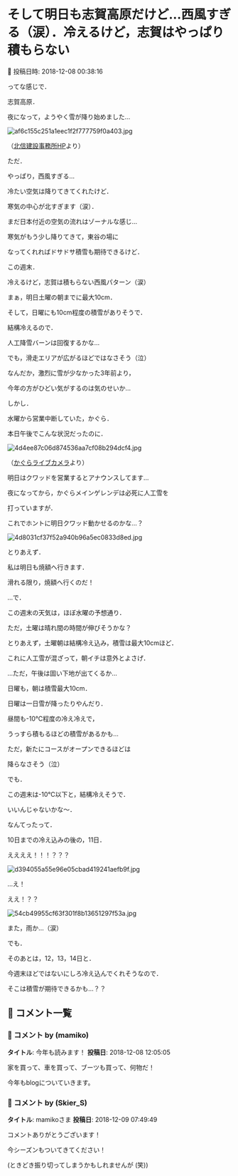 # そして明日も志賀高原だけど…西風すぎる（涙）．冷えるけど，志賀はやっぱり積もらない

📅 投稿日時: 2018-12-08 00:38:16

ってな感じで．


志賀高原．


夜になって，ようやく雪が降り始めました…




![af6c155c251a1eec1f2f777759f0a403.jpg](images/af6c155c251a1eec1f2f777759f0a403.jpg)




（[北信建設事務所HP](http://www.q0.ws302.smilestart.ne.jp/index.htm)より）





ただ．


やっぱり，西風すぎる…


冷たい空気は降りてきてくれたけど．


寒気の中心が北すぎます（涙）．


まだ日本付近の空気の流れはゾーナルな感じ…


寒気がもう少し降りてきて，東谷の場に


なってくれればドサドサ積雪も期待できるけど．


この週末．


冷えるけど，志賀は積もらない西風パターン（涙）





まぁ，明日土曜の朝までに最大10cm．


そして，日曜にも10cm程度の積雪がありそうで．


結構冷えるので．


人工降雪バーンは回復するかな…


でも，滑走エリアが広がるほどではなさそう（泣）





なんだか，激烈に雪が少なかった3年前より，


今年の方がひどい気がするのは気のせいか…





しかし．


水曜から営業中断していた，かぐら．


本日午後でこんな状況だったのに．




![4d4ee87c06d874536aa7cf08b294dcf4.jpg](images/4d4ee87c06d874536aa7cf08b294dcf4.jpg)




（[かぐらライブカメラ](https://live.monitorbox.jp/site/kagura/90/)より）


明日はクワッドを営業するとアナウンスしてます…





夜になってから，かぐらメインゲレンデは必死に人工雪を


打っていますが．


これでホントに明日クワッド動かせるのかな…？




![4d8031cf37f52a940b96a5ec0833d8ed.jpg](images/4d8031cf37f52a940b96a5ec0833d8ed.jpg)







とりあえず．


私は明日も焼額へ行きます．


滑れる限り，焼額へ行くのだ！





…で．


この週末の天気は，ほぼ水曜の予想通り．


ただ，土曜は晴れ間の時間が伸びそうかな？





とりあえず，土曜朝は結構冷え込み，積雪は最大10cmほど．


これに人工雪が混ざって，朝イチは意外とよさげ．


…ただ，午後は固い下地が出てくるか…





日曜も，朝は積雪最大10cm．


日曜は一日雪が降ったりやんだり．


昼間も-10℃程度の冷え冷えで，


うっすら積もるほどの積雪があるかも…


ただ，新たにコースがオープンできるほどは


降らなさそう（泣）





でも．


この週末は-10℃以下と，結構冷えそうで．


いいんじゃないかな～．





なんてったって．


10日までの冷え込みの後の，11日．


ええええ！！！？？？




![d394055a55e96e05cbad419241aefb9f.jpg](images/d394055a55e96e05cbad419241aefb9f.jpg)




…え！


ええ！？？




![54cb49955cf63f301f8b13651297f53a.jpg](images/54cb49955cf63f301f8b13651297f53a.jpg)




また，雨か…（涙）





でも．


そのあとは，12，13，14日と．


今週末ほどではないにしろ冷え込んでくれそうなので．


そこは積雪が期待できるかも…？？

## 💬 コメント一覧

### 💬 コメント by (mamiko)
**タイトル**: 今年も読みます！
**投稿日**: 2018-12-08 12:05:05

家を買って、車を買って、ブーツも買って、何物だ！

今年もblogについていきます。

### 💬 コメント by (Skier_S)
**タイトル**: mamikoさま
**投稿日**: 2018-12-09 07:49:49

コメントありがとうございます！

今シーズンもついてきてください！

(ときどき振り切ってしまうかもしれませんが (笑))

